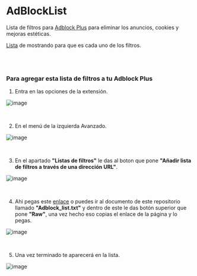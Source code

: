 # AdBlockList
Lista de filtros para [Adblock Plus](https://adblockplus.org/) para eliminar los anuncios, cookies y mejoras estéticas.

[Lista](https://docs.google.com/spreadsheets/d/13DyjdzSOBRP80adRRXV9sJvhYss-I6DNNpugFYoj2cM/edit#gid=2121204202) de mostrando para que es cada uno de los filtros.

<br><br>

### Para agregar esta lista de filtros a tu Adblock Plus

1. Entra en las opciones de la extensión.

![image](https://user-images.githubusercontent.com/54257745/112393499-7571bc00-8cfb-11eb-86ba-9112649aac1a.png)

<br>

2. En el menú de la izquierda Avanzado.

![image](https://user-images.githubusercontent.com/54257745/112394077-63444d80-8cfc-11eb-895a-7483bb82eee3.png)

<br>

3. En el apartado **"Listas de filtros"** le das al boton que pone **"Añadir lista de filtros a través de una dirección URL"**.

![image](https://user-images.githubusercontent.com/54257745/112393831-f8931200-8cfb-11eb-8206-3650504c7126.png)

<br>

4. Ahi pegas este [enlace](https://raw.githubusercontent.com/Xaival/AdBlockList/main/Adblock_list.txt) o puedes ir al documento de este repositorio llamado **"Adblock_list.txt"** y dentro de este le das botón superior que pone **"Raw"**, una vez hecho eso copias el enlace de la página y lo pegas.

![image](https://user-images.githubusercontent.com/54257745/112393902-16f90d80-8cfc-11eb-86bf-14eb6640d025.png)

<br>

5. Una vez terminado te aparecerá en la lista.

![image](https://user-images.githubusercontent.com/54257745/112394010-427bf800-8cfc-11eb-9bcd-687abbef260e.png)
